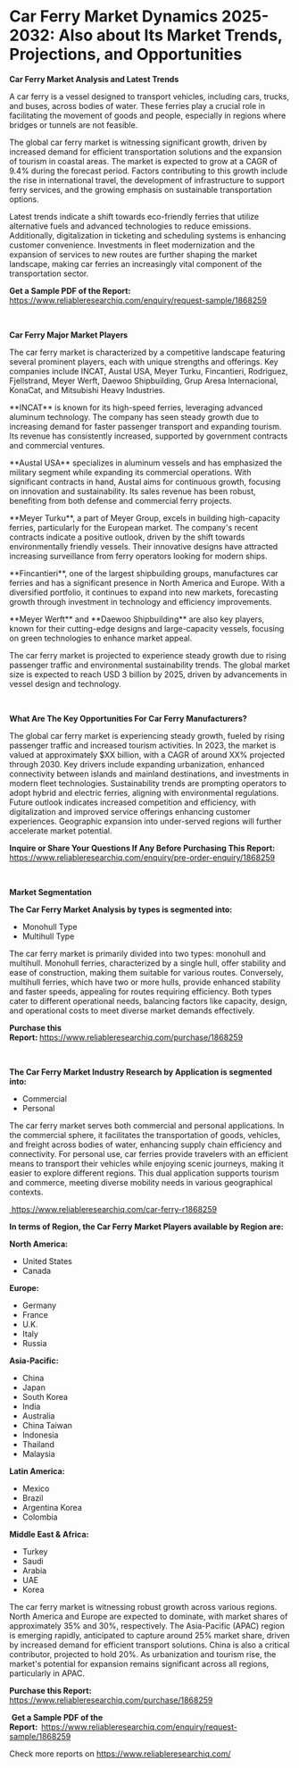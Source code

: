 <p><h1>Car Ferry Market Dynamics 2025-2032: Also about Its Market Trends, Projections, and Opportunities</h1></p><p><strong>Car Ferry Market Analysis and Latest Trends</strong></p>
<p><p>A car ferry is a vessel designed to transport vehicles, including cars, trucks, and buses, across bodies of water. These ferries play a crucial role in facilitating the movement of goods and people, especially in regions where bridges or tunnels are not feasible. </p><p>The global car ferry market is witnessing significant growth, driven by increased demand for efficient transportation solutions and the expansion of tourism in coastal areas. The market is expected to grow at a CAGR of 9.4% during the forecast period. Factors contributing to this growth include the rise in international travel, the development of infrastructure to support ferry services, and the growing emphasis on sustainable transportation options. </p><p>Latest trends indicate a shift towards eco-friendly ferries that utilize alternative fuels and advanced technologies to reduce emissions. Additionally, digitalization in ticketing and scheduling systems is enhancing customer convenience. Investments in fleet modernization and the expansion of services to new routes are further shaping the market landscape, making car ferries an increasingly vital component of the transportation sector.</p></p>
<p><strong>Get a Sample PDF of the Report:&nbsp;</strong> <a href="https://www.reliableresearchiq.com/enquiry/request-sample/1868259?utm_campaign=2321&utm_medium=2&utm_source=Github&utm_content=ia&utm_term=10042025&utm_id=car-ferry">https://www.reliableresearchiq.com/enquiry/request-sample/1868259</a></p>
<p>&nbsp;</p>
<p><strong>Car Ferry Major Market Players</strong></p>
<p><p>The car ferry market is characterized by a competitive landscape featuring several prominent players, each with unique strengths and offerings. Key companies include INCAT, Austal USA, Meyer Turku, Fincantieri, Rodriguez, Fjellstrand, Meyer Werft, Daewoo Shipbuilding, Grup Aresa Internacional, KonaCat, and Mitsubishi Heavy Industries. </p><p>**INCAT** is known for its high-speed ferries, leveraging advanced aluminum technology. The company has seen steady growth due to increasing demand for faster passenger transport and expanding tourism. Its revenue has consistently increased, supported by government contracts and commercial ventures.</p><p>**Austal USA** specializes in aluminum vessels and has emphasized the military segment while expanding its commercial operations. With significant contracts in hand, Austal aims for continuous growth, focusing on innovation and sustainability. Its sales revenue has been robust, benefiting from both defense and commercial ferry projects.</p><p>**Meyer Turku**, a part of Meyer Group, excels in building high-capacity ferries, particularly for the European market. The company's recent contracts indicate a positive outlook, driven by the shift towards environmentally friendly vessels. Their innovative designs have attracted increasing surveillance from ferry operators looking for modern ships.</p><p>**Fincantieri**, one of the largest shipbuilding groups, manufactures car ferries and has a significant presence in North America and Europe. With a diversified portfolio, it continues to expand into new markets, forecasting growth through investment in technology and efficiency improvements.</p><p>**Meyer Werft** and **Daewoo Shipbuilding** are also key players, known for their cutting-edge designs and large-capacity vessels, focusing on green technologies to enhance market appeal.</p><p>The car ferry market is projected to experience steady growth due to rising passenger traffic and environmental sustainability trends. The global market size is expected to reach USD 3 billion by 2025, driven by advancements in vessel design and technology.</p></p>
<p>&nbsp;</p>
<p><strong>What Are The Key Opportunities For Car Ferry Manufacturers?</strong></p>
<p><p>The global car ferry market is experiencing steady growth, fueled by rising passenger traffic and increased tourism activities. In 2023, the market is valued at approximately $XX billion, with a CAGR of around XX% projected through 2030. Key drivers include expanding urbanization, enhanced connectivity between islands and mainland destinations, and investments in modern fleet technologies. Sustainability trends are prompting operators to adopt hybrid and electric ferries, aligning with environmental regulations. Future outlook indicates increased competition and efficiency, with digitalization and improved service offerings enhancing customer experiences. Geographic expansion into under-served regions will further accelerate market potential.</p></p>
<p><strong>Inquire or Share Your Questions If Any Before Purchasing This Report:</strong> <a href="https://www.reliableresearchiq.com/enquiry/pre-order-enquiry/1868259?utm_campaign=2321&utm_medium=2&utm_source=Github&utm_content=ia&utm_term=10042025&utm_id=car-ferry">https://www.reliableresearchiq.com/enquiry/pre-order-enquiry/1868259</a></p>
<p>&nbsp;</p>
<p><strong>Market Segmentation</strong></p>
<p><strong>The Car Ferry Market Analysis by types is segmented into:</strong></p>
<p><ul><li>Monohull Type</li><li>Multihull Type</li></ul></p>
<p><p>The car ferry market is primarily divided into two types: monohull and multihull. Monohull ferries, characterized by a single hull, offer stability and ease of construction, making them suitable for various routes. Conversely, multihull ferries, which have two or more hulls, provide enhanced stability and faster speeds, appealing for routes requiring efficiency. Both types cater to different operational needs, balancing factors like capacity, design, and operational costs to meet diverse market demands effectively.</p></p>
<p><strong>Purchase this Report:&nbsp;</strong><a href="https://www.reliableresearchiq.com/purchase/1868259?utm_campaign=2321&utm_medium=2&utm_source=Github&utm_content=ia&utm_term=10042025&utm_id=car-ferry">https://www.reliableresearchiq.com/purchase/1868259</a></p>
<p>&nbsp;</p>
<p><strong>The Car Ferry Market Industry Research by Application is segmented into:</strong></p>
<p><ul><li>Commercial</li><li>Personal</li></ul></p>
<p><p>The car ferry market serves both commercial and personal applications. In the commercial sphere, it facilitates the transportation of goods, vehicles, and freight across bodies of water, enhancing supply chain efficiency and connectivity. For personal use, car ferries provide travelers with an efficient means to transport their vehicles while enjoying scenic journeys, making it easier to explore different regions. This dual application supports tourism and commerce, meeting diverse mobility needs in various geographical contexts.</p></p>
<p><a href="https://www.reliableresearchiq.com/car-ferry-r1868259?utm_campaign=2321&utm_medium=2&utm_source=Github&utm_content=ia&utm_term=10042025&utm_id=car-ferry">&nbsp;https://www.reliableresearchiq.com/car-ferry-r1868259</a></p>
<p><strong>In terms of Region, the Car Ferry Market Players available by Region are:</strong></p>
<p>
    <p> <strong> North America: </strong>
        <ul>
            <li>United States</li>
            <li>Canada</li>
        </ul>
        </p> 
    <p> <strong> Europe: </strong>
        <ul>
            <li>Germany</li>
            <li>France</li>
            <li>U.K.</li>
            <li>Italy</li>
            <li>Russia</li>
        </ul>
        </p> 
    <p> <strong> Asia-Pacific: </strong>
        <ul>
            <li>China</li>
            <li>Japan</li>
            <li>South Korea</li>
            <li>India</li>
            <li>Australia</li>
            <li>China Taiwan</li>
            <li>Indonesia</li>
            <li>Thailand</li>
            <li>Malaysia</li>
        </ul>
        </p> 
    <p> <strong> Latin America: </strong>
        <ul>
            <li>Mexico</li>
            <li>Brazil</li>
            <li>Argentina Korea</li>
            <li>Colombia</li>
        </ul>
        </p> 
    <p> <strong> Middle East & Africa: </strong>
        <ul>
            <li>Turkey</li>
            <li>Saudi</li>
            <li>Arabia</li>
            <li>UAE</li>
            <li>Korea</li>
        </ul>
    </p>
    </p>
<p><p>The car ferry market is witnessing robust growth across various regions. North America and Europe are expected to dominate, with market shares of approximately 35% and 30%, respectively. The Asia-Pacific (APAC) region is emerging rapidly, anticipated to capture around 25% market share, driven by increased demand for efficient transport solutions. China is also a critical contributor, projected to hold 20%. As urbanization and tourism rise, the market's potential for expansion remains significant across all regions, particularly in APAC.</p></p>
<p><strong>Purchase this Report: </strong><a href="https://www.reliableresearchiq.com/purchase/1868259?utm_campaign=2321&utm_medium=2&utm_source=Github&utm_content=ia&utm_term=10042025&utm_id=car-ferry">https://www.reliableresearchiq.com/purchase/1868259</a></p>
<p>&nbsp;<strong>Get a Sample PDF of the Report:&nbsp;&nbsp;</strong><a href="https://www.reliableresearchiq.com/enquiry/request-sample/1868259?utm_campaign=2321&utm_medium=2&utm_source=Github&utm_content=ia&utm_term=10042025&utm_id=car-ferry">https://www.reliableresearchiq.com/enquiry/request-sample/1868259</a></p>
<p><strong></strong></p>
<p>Check more reports on <a href="https://www.reliableresearchiq.com/?utm_campaign=2321&utm_medium=2&utm_source=Github&utm_content=ia&utm_term=10042025&utm_id=car-ferry">https://www.reliableresearchiq.com/</a></p>